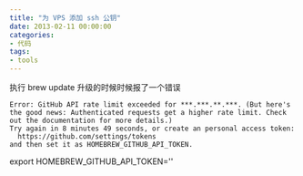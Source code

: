 ```yaml
---
title: "为 VPS 添加 ssh 公钥"
date: 2013-02-11 00:00:00
categories:
- 代码
tags:
- tools
---
```


执行  brew update 升级的时候时候报了一个错误
```
Error: GitHub API rate limit exceeded for ***.***.**.***. (But here's the good news: Authenticated requests get a higher rate limit. Check out the documentation for more details.)
Try again in 8 minutes 49 seconds, or create an personal access token:
  https://github.com/settings/tokens
and then set it as HOMEBREW_GITHUB_API_TOKEN.
```



export HOMEBREW_GITHUB_API_TOKEN=''
